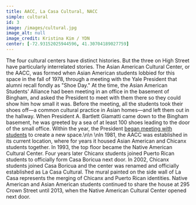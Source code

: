 ```yaml
---
title: AACC, La Casa Cultural, NACC
simple: cultural
id: 3
image: /images/cultural.jpg
image_alt: null
image_credit: Kristina Kim / YDN
center: [-72.93152025944596, 41.30704189027759]
---
```


The four cultural centers have distinct histories. But the three on
High Street have particularly interrelated stories. The Asian American
Cultural Center, or the AACC, was formed when Asian American students
lobbied for this space in the fall of 1978, through a meeting with the
Yale President that alumni recall fondly as \"Shoe Day.\" At the time,
the Asian American Students' Alliance had been meeting in an office in
the basement of Bingham, and asked the President to meet with them
there so they could show him how small it was. Before the meeting, all
the students took their shoes off—a common cultural practice in Asian
homes—and left them out in the hallway. When President A. Bartlett
Giamatti came down to the Bingham basement, he was greeted by a sea of
at least 100 shoes leading to the door of the small office. Within the
year, the President
[began meeting with students](https://downatyale.com/aacc-oral-histories-grant-din/)
to create a new space.\n\n \nIn 1981, the AACC was established in its
current location, where for years it housed Asian American and Chicanx
students together. In 1993, the top floor became the Native American
Cultural Center. Four years later Chicanx students joined Puerto Rican
students to officially form Casa Boricua next door. In 2002, Chicanx
students joined Casa Boricua and the center was renamed and officially
established as La Casa Cultural. The mural painted on the side wall of
La Casa represents the merging of Chicanx and Puerto Rican identities.
Native American and Asian American students continued to share the
house at 295 Crown Street until 2013, when the Native American
Cultural Center opened next door.
